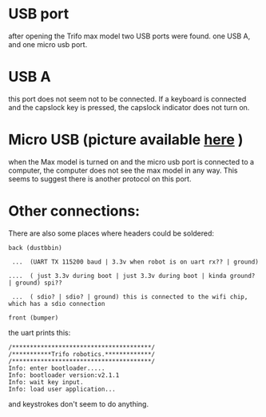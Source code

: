 # USB port

after opening the Trifo max model two USB ports were found. one USB A, and one micro usb port.

# USB A
this port does not seem not to be connected. If a keyboard is connected and the capslock key is pressed, the capslock indicator does not turn on.


# Micro USB (picture available [here](https://github.com/VictorDrijkoningen/trifo-robotics-rev-eng/blob/04a331fae4f84ecbf3329fd335d6889a67002bb7/Trifo-Max%20V1.1%20Pictures/Main%20Chips.jpg) )
when the Max model is turned on and the micro usb port is connected to a computer, the computer does not see the max model in any way. This seems to suggest there is another protocol on this port.


# Other connections:
There are also some places where headers could be soldered:

```
back (dustbbin)

 ...  (UART TX 115200 baud | 3.3v when robot is on uart rx?? | ground)

....  ( just 3.3v during boot | just 3.3v during boot | kinda ground? | ground) spi?? 

 ...  ( sdio? | sdio? | ground) this is connected to the wifi chip, which has a sdio connection

front (bumper)
```

the uart prints this:

```
/***************************************/
/***********Trifo robotics.*************/
/***************************************/
Info: enter bootloader.....
Info: bootloader version:v2.1.1
Info: wait key input.
Info: load user application...
```
and keystrokes don't seem to do anything.
